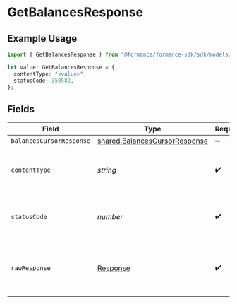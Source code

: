 # GetBalancesResponse

## Example Usage

```typescript
import { GetBalancesResponse } from "@formance/formance-sdk/sdk/models/operations";

let value: GetBalancesResponse = {
  contentType: "<value>",
  statusCode: 350582,
};
```

## Fields

| Field                                                                                 | Type                                                                                  | Required                                                                              | Description                                                                           |
| ------------------------------------------------------------------------------------- | ------------------------------------------------------------------------------------- | ------------------------------------------------------------------------------------- | ------------------------------------------------------------------------------------- |
| `balancesCursorResponse`                                                              | [shared.BalancesCursorResponse](../../../sdk/models/shared/balancescursorresponse.md) | :heavy_minus_sign:                                                                    | OK                                                                                    |
| `contentType`                                                                         | *string*                                                                              | :heavy_check_mark:                                                                    | HTTP response content type for this operation                                         |
| `statusCode`                                                                          | *number*                                                                              | :heavy_check_mark:                                                                    | HTTP response status code for this operation                                          |
| `rawResponse`                                                                         | [Response](https://developer.mozilla.org/en-US/docs/Web/API/Response)                 | :heavy_check_mark:                                                                    | Raw HTTP response; suitable for custom response parsing                               |